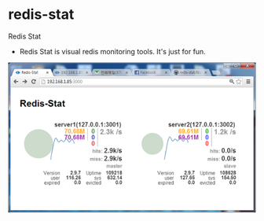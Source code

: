 redis-stat
==========

Redis Stat
* Redis Stat is visual redis monitoring tools. It's just for fun. 

![Redis Stat](https://github.com/charsyam/redis-stat/blob/master/images/redis.png?raw=true "Redis Stat")
